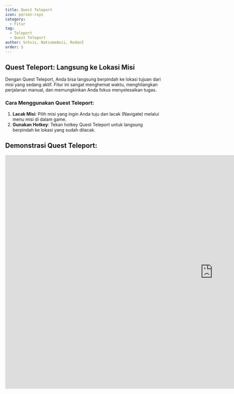```yaml
---
title: Quest Teleport
icon: person-rays
category:
  - Fitur
tag:
  - Teleport
  - Quest Teleport
author: Schvis, NatsumeAoii, RodanZ
order: 5
---
```


## Quest Teleport: Langsung ke Lokasi Misi

Dengan Quest Teleport, Anda bisa langsung berpindah ke lokasi tujuan dari misi yang sedang aktif. Fitur ini sangat menghemat waktu, menghilangkan perjalanan manual, dan memungkinkan Anda fokus menyelesaikan tugas.

### Cara Menggunakan Quest Teleport:
1.  **Lacak Misi**: Pilih misi yang ingin Anda tuju dan lacak (Navigate) melalui menu misi di dalam game.
2.  **Gunakan Hotkey**: Tekan hotkey Quest Teleport untuk langsung berpindah ke lokasi yang sudah dilacak.

## Demonstrasi Quest Teleport:

<div class="iframe-container"><iframe width="1328" height="747" src="https://www.youtube.com/embed/HNdQu39G2Tc?list=PL5eI1Tb64p56g27qfYk7VuFTz4FK6YrKa" title="Korepi - QuestTP" frameborder="0" allow="accelerometer; autoplay; clipboard-write; encrypted-media; gyroscope; picture-in-picture; web-share" referrerpolicy="strict-origin-when-cross-origin" allowfullscreen></iframe></div>